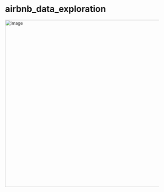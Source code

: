 # airbnb_data_exploration
<img width="822" height="547" alt="image" src="https://github.com/user-attachments/assets/75b8fcd0-96d5-4df0-92bf-e4b22ab5cc0e" />
